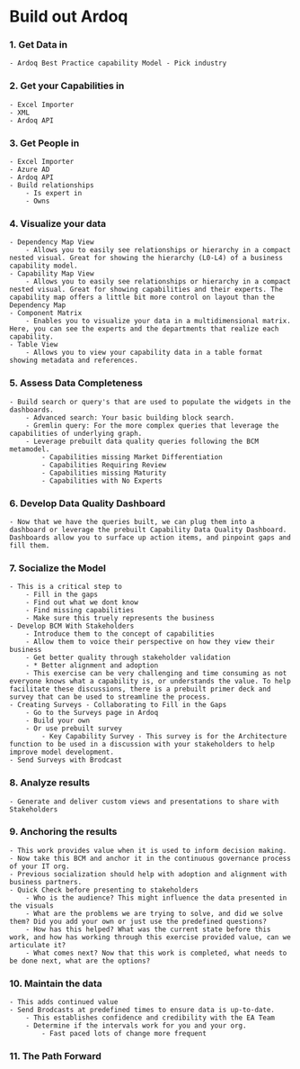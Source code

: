 # Build out Ardoq

### 1. Get Data in
    - Ardoq Best Practice capability Model - Pick industry
### 2. Get your Capabilities in
    - Excel Importer
    - XML
    - Ardoq API
### 3. Get People in
    - Excel Importer
    - Azure AD
    - Ardoq API
    - Build relationships
        - Is expert in
        - Owns
### 4. Visualize your data
    - Dependency Map View
        - Allows you to easily see relationships or hierarchy in a compact nested visual. Great for showing the hierarchy (L0-L4) of a business capability model.
    - Capability Map View
        - Allows you to easily see relationships or hierarchy in a compact nested visual. Great for showing capabilities and their experts. The capability map offers a little bit more control on layout than the Dependency Map
    - Component Matrix
        - Enables you to visualize your data in a multidimensional matrix. Here, you can see the experts and the departments that realize each capability.
    - Table View
        - Allows you to view your capability data in a table format showing metadata and references.
### 5. Assess Data Completeness
    - Build search or query's that are used to populate the widgets in the dashboards.
        - Advanced search: Your basic building block search.
        - Gremlin query: For the more complex queries that leverage the capabilities of underlying graph.
        - Leverage prebuilt data quality queries following the BCM metamodel.
            - Capabilities missing Market Differentiation
            - Capabilities Requiring Review
            - Capabilities missing Maturity
            - Capabilities with No Experts
### 6. Develop Data Quality Dashboard
    - Now that we have the queries built, we can plug them into a dashboard or leverage the prebuilt Capability Data Quality Dashboard. Dashboards allow you to surface up action items, and pinpoint gaps and fill them.
### 7. Socialize the Model
    - This is a critical step to
        - Fill in the gaps
        - Find out what we dont know
        - Find missing capabilities
        - Make sure this truely represents the business
    - Develop BCM With Stakeholders
        - Introduce them to the concept of capabilities
        - Allow them to voice their perspective on how they view their business
        - Get better quality through stakeholder validation
        - * Better alignment and adoption
        - This exercise can be very challenging and time consuming as not everyone knows what a capability is, or understands the value. To help facilitate these discussions, there is a prebuilt primer deck and survey that can be used to streamline the process.
    - Creating Surveys - Collaborating to Fill in the Gaps
        - Go to the Surveys page in Ardoq
        - Build your own
        - Or use prebuilt survey
            - Key Capability Survey - This survey is for the Architecture function to be used in a discussion with your stakeholders to help improve model development.
    - Send Surveys with Brodcast
### 8. Analyze results
    - Generate and deliver custom views and presentations to share with Stakeholders
### 9. Anchoring the results
    - This work provides value when it is used to inform decision making.
    - Now take this BCM and anchor it in the continuous governance process of your IT org.
    - Previous socialization should help with adoption and alignment with business partners.
    - Quick Check before presenting to stakeholders
        - Who is the audience? This might influence the data presented in the visuals
        - What are the problems we are trying to solve, and did we solve them? Did you add your own or just use the predefined questions?
        - How has this helped? What was the current state before this work, and how has working through this exercise provided value, can we articulate it?
        - What comes next? Now that this work is completed, what needs to be done next, what are the options?
### 10. Maintain the data
    - This adds continued value
    - Send Brodcasts at predefined times to ensure data is up-to-date.
        - This establishes confidence and credibility with the EA Team
        - Determine if the intervals work for you and your org.
            - Fast paced lots of change more frequent
### 11. The Path Forward
